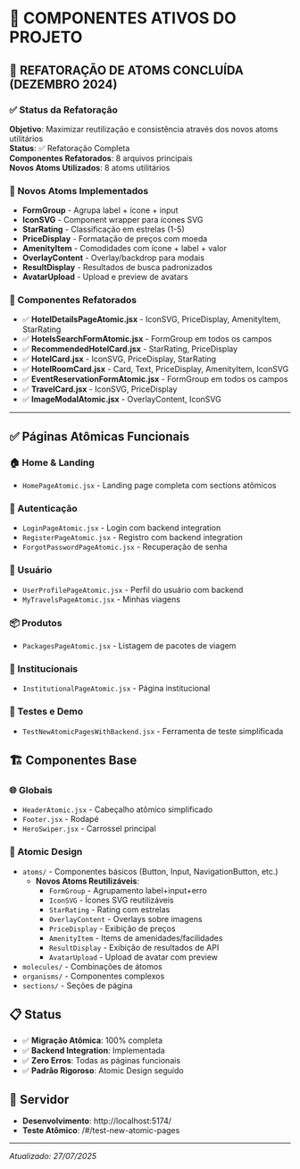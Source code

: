 # 🎯 COMPONENTES ATIVOS DO PROJETO

## 🔄 REFATORAÇÃO DE ATOMS CONCLUÍDA (DEZEMBRO 2024)

### ✅ Status da Refatoração
**Objetivo**: Maximizar reutilização e consistência através dos novos atoms utilitários  
**Status**: ✅ Refatoração Completa  
**Componentes Refatorados**: 8 arquivos principais  
**Novos Atoms Utilizados**: 8 atoms utilitários  

### 🧩 Novos Atoms Implementados
- **FormGroup** - Agrupa label + ícone + input
- **IconSVG** - Component wrapper para ícones SVG  
- **StarRating** - Classificação em estrelas (1-5)
- **PriceDisplay** - Formatação de preços com moeda
- **AmenityItem** - Comodidades com ícone + label + valor
- **OverlayContent** - Overlay/backdrop para modais
- **ResultDisplay** - Resultados de busca padronizados
- **AvatarUpload** - Upload e preview de avatars

### 🔄 Componentes Refatorados
- ✅ **HotelDetailsPageAtomic.jsx** - IconSVG, PriceDisplay, AmenityItem, StarRating
- ✅ **HotelsSearchFormAtomic.jsx** - FormGroup em todos os campos
- ✅ **RecommendedHotelCard.jsx** - StarRating, PriceDisplay
- ✅ **HotelCard.jsx** - IconSVG, PriceDisplay, StarRating  
- ✅ **HotelRoomCard.jsx** - Card, Text, PriceDisplay, AmenityItem, IconSVG
- ✅ **EventReservationFormAtomic.jsx** - FormGroup em todos os campos
- ✅ **TravelCard.jsx** - IconSVG, PriceDisplay
- ✅ **ImageModalAtomic.jsx** - OverlayContent, IconSVG

---

## ✅ Páginas Atômicas Funcionais

### 🏠 Home & Landing

- `HomePageAtomic.jsx` - Landing page completa com sections atômicos

### 🔐 Autenticação

- `LoginPageAtomic.jsx` - Login com backend integration
- `RegisterPageAtomic.jsx` - Registro com backend integration
- `ForgotPasswordPageAtomic.jsx` - Recuperação de senha

### 👤 Usuário

- `UserProfilePageAtomic.jsx` - Perfil do usuário com backend
- `MyTravelsPageAtomic.jsx` - Minhas viagens

### 📦 Produtos

- `PackagesPageAtomic.jsx` - Listagem de pacotes de viagem

### 📄 Institucionais

- `InstitutionalPageAtomic.jsx` - Página institucional

### 🧪 Testes e Demo

- `TestNewAtomicPagesWithBackend.jsx` - Ferramenta de teste simplificada

## 🏗️ Componentes Base

### 🌐 Globais

- `HeaderAtomic.jsx` - Cabeçalho atômico simplificado
- `Footer.jsx` - Rodapé
- `HeroSwiper.jsx` - Carrossel principal

### 🎨 Atomic Design

- `atoms/` - Componentes básicos (Button, Input, NavigationButton, etc.)
  - **Novos Atoms Reutilizáveis**: 
    - `FormGroup` - Agrupamento label+input+erro
    - `IconSVG` - Ícones SVG reutilizáveis  
    - `StarRating` - Rating com estrelas
    - `OverlayContent` - Overlays sobre imagens
    - `PriceDisplay` - Exibição de preços
    - `AmenityItem` - Items de amenidades/facilidades
    - `ResultDisplay` - Exibição de resultados de API
    - `AvatarUpload` - Upload de avatar com preview
- `molecules/` - Combinações de átomos
- `organisms/` - Componentes complexos
- `sections/` - Seções de página

## 📋 Status

- ✅ **Migração Atômica**: 100% completa
- ✅ **Backend Integration**: Implementada
- ✅ **Zero Erros**: Todas as páginas funcionais
- ✅ **Padrão Rigoroso**: Atomic Design seguido

## 🚀 Servidor

- **Desenvolvimento**: http://localhost:5174/
- **Teste Atômico**: /#/test-new-atomic-pages

---

_Atualizado: 27/07/2025_
